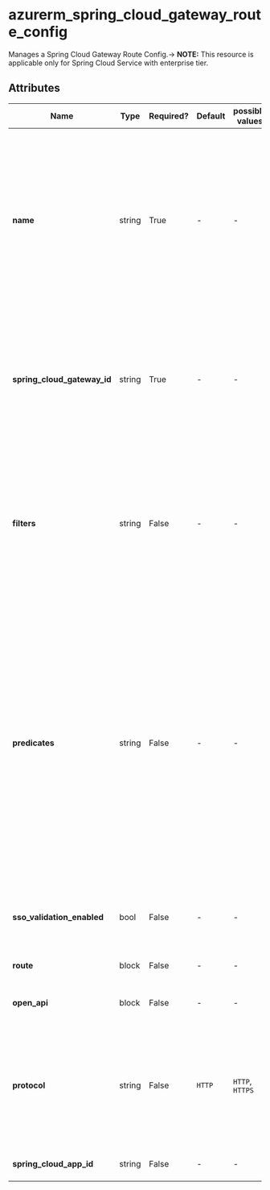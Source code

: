 # azurerm_spring_cloud_gateway_route_config

Manages a Spring Cloud Gateway Route Config.-> **NOTE:** This resource is applicable only for Spring Cloud Service with enterprise tier.

## Attributes

| Name | Type | Required? | Default  | possible values | Description |
| ---- | ---- | --------- | -------- | ----------- | ----------- |
| **name** | string | True | -  |  -  | The name which should be used for this Spring Cloud Gateway Route Config. Changing this forces a new Spring Cloud Gateway Route Config to be created. | 
| **spring_cloud_gateway_id** | string | True | -  |  -  | The ID of the Spring Cloud Gateway. Changing this forces a new Spring Cloud Gateway Route Config to be created. | 
| **filters** | string | False | -  |  -  | Specifies a list of filters which are used to modify the request before sending it to the target endpoint, or the received response in app level. | 
| **predicates** | string | False | -  |  -  | Specifies a list of conditions to evaluate a route for each request in app level. Each predicate may be evaluated against request headers and parameter values. All of the predicates associated with a route must evaluate to true for the route to be matched to the request. | 
| **sso_validation_enabled** | bool | False | -  |  -  | Should the sso validation be enabled in app level? | 
| **route** | block | False | -  |  -  | One or more `route` blocks. | 
| **open_api** | block | False | -  |  -  | One or more `open_api` blocks. | 
| **protocol** | string | False | `HTTP`  |  `HTTP`, `HTTPS`  | Specifies the protocol of routed Spring Cloud App. Allowed values are `HTTP` and `HTTPS`. Defaults to `HTTP`. | 
| **spring_cloud_app_id** | string | False | -  |  -  | The ID of the Spring Cloud App. | 


